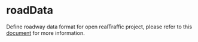 # roadData
Define roadway data format for open realTraffic project, please refer to this [document](https://shimo.im/docs/3Hg36HTvcdQVjT6C/) for more information.
